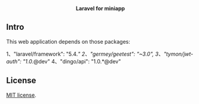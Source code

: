 <p align="center">
  <br>
  <b>Laravel for miniapp</b>
  <br>
</p>



## Intro

This web application depends on those packages:

1、"laravel/framework": "5.4.*"
2、"germey/geetest": "~3.0",
3、"tymon/jwt-auth": "1.0.*@dev"
4、"dingo/api": "1.0.*@dev"



## License

[MIT license](http://opensource.org/licenses/MIT).

